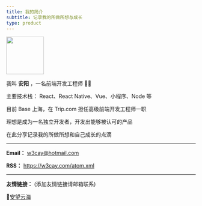 ```yaml
---
title: 我的简介
subtitle: 记录我的所做所想与成长
type: product
---
```


<img src="https://tva1.sinaimg.cn/large/008i3skNgy1gynp755ah3j30n00n0t9g.jpg" width="100" />

我叫 **安阳** ，一名前端开发工程师 👨‍💻

主要技术栈： React、React Native、Vue、小程序、Node 等

目前 Base 上海，在 Trip.com 担任高级前端开发工程师一职

理想是成为一名独立开发者，开发出能够被认可的产品

在此分享记录我的所做所想和自己成长的点滴

---

**Email：** w3cay@hotmail.com

**RSS：** https://w3cay.com/atom.xml

---

**友情链接：** (添加友情链接请邮箱联系)

🔗[安望云海](http://w3cay.com/)
